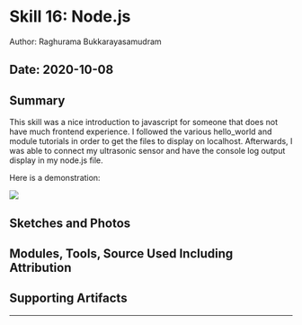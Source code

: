 # Skill 16: Node.js

Author: Raghurama Bukkarayasamudram

## Date: 2020-10-08

## Summary

This skill was a nice introduction to javascript for someone that does not have much frontend experience.
I followed the various hello_world and module tutorials in order to get the files to display on localhost. Afterwards, I was able to connect my ultrasonic sensor
and have the console log output display in my node.js file.

Here is a demonstration:

[![](http://img.youtube.com/vi/r0QmSynriiY/0.jpg)](http://www.youtube.com/watch?v=r0QmSynriiY "Node")

## Sketches and Photos

## Modules, Tools, Source Used Including Attribution

## Supporting Artifacts

---

